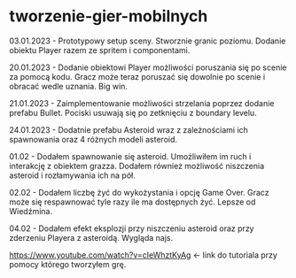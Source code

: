 # tworzenie-gier-mobilnych
03.01.2023 - Prototypowy setup sceny. Stworznie granic poziomu. Dodanie obiektu Player razem ze spritem i componentami.

20.01.2023 - Dodanie obiektowi Player możliwości poruszania się po scenie za pomocą kodu. Gracz może teraz poruszać się dowolnie po scenie i obracać wedle uznania. Big win.

21.01.2023 - Zaimplementowanie możliwości strzelania poprzez dodanie prefabu Bullet. Pociski usuwają się po zetknięciu z boundary levelu. 

24.01.2023 - Dodatnie prefabu Asteroid wraz z zależnościami ich spawnowania oraz 4 różnych modeli asteroid. 

01.02 - Dodałem spawnowanie się asteroid. Umożliwiłem im ruch i interakcję z obiektem grazza. Dodałem również możliwość niszczenia asteroid i rozłamywania ich na pół.

02.02 - Dodałem liczbę żyć do wykożystania i opcję Game Over. Gracz może się respawnować tyle razy ile ma dostępnych żyć. Lepsze od Wiedźmina. 

04.02 - Dodałem efekt eksplozji przy niszczeniu asteroid oraz przy zderzeniu Playera z asteroidą. Wygląda najs. 


https://www.youtube.com/watch?v=cIeWhztKyAg <- link do tutoriala przy pomocy którego tworzyłem grę.

